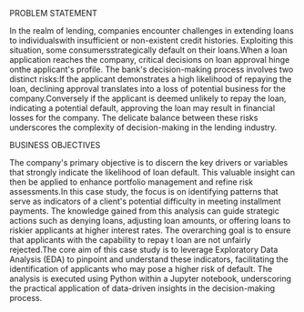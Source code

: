 PROBLEM STATEMENT


In the realm of lending, companies encounter challenges in extending loans to individualswith insufficient or non-existent credit histories. Exploiting this situation, some consumersstrategically default on their loans.When a loan application reaches the company, critical decisions on loan approval hinge onthe applicant's profile. The bank's decision-making process involves two distinct risks:If the applicant demonstrates a high likelihood of repaying the loan, declining approval translates into a loss of potential business for the company.Conversely if the applicant is deemed unlikely to repay the loan, indicating a potential default, approving the loan may result in financial losses for the company. The delicate balance between these risks underscores the complexity of decision-making in the lending industry.


BUSINESS OBJECTIVES



The company's primary objective is to discern the key drivers or variables that strongly indicate the likelihood of loan default. This valuable insight can then be applied to enhance portfolio management and refine risk assessments.In this case study, the focus is on identifying patterns that serve as indicators of a client's potential difficulty in meeting installment payments. The knowledge gained from this analysis can guide strategic actions such as denying loans, adjusting loan amounts, or offering loans to riskier applicants at higher interest rates. The overarching goal is to ensure that applicants with the capability to repay t loan are not unfairly rejected.The core aim of this case study is to leverage Exploratory Data Analysis (EDA) to pinpoint and understand these indicators, facilitating the identification of applicants who may pose a higher risk of default. The analysis is executed using Python within a Jupyter notebook, underscoring the practical application of data-driven insights in the decision-making process.
